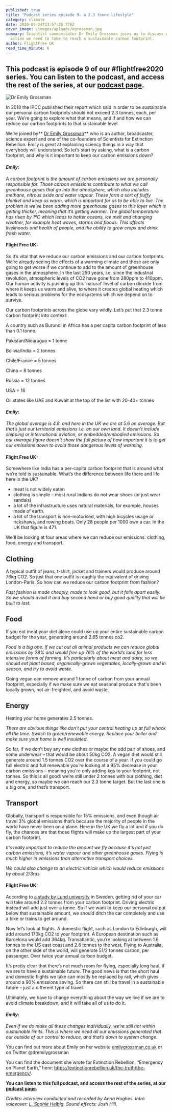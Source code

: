 ```yaml
---
published: true
title: "Podcast series episode 9: a 2.3 tonne lifestyle"
category: climate
date: 2020-09-24T13:57:38.776Z
cover_image: /images/uploads/egrossman.jpg
summary: Scientist communicator Dr Emily Grossman joins us to discuss what
  action we need to take to reach a sustainable carbon footprint. 
author: FlightFree UK
read_time_minute: 6
---
```

## This podcast is episode 9 of our #flightfree2020 series. You can listen to the podcast, and access the rest of the series, at our [podcast page](https://flightfree.co.uk/podcast/).

![Dr Emily Grossman](/images/uploads/egrossman.jpg "Dr Emily Grossman who joins us for our podcast this month")

In 2018 the IPCC published their report which said in order to be sustainable our personal carbon footprints should not exceed 2.3 tonnes, each, per year. We’re going to explore what that means, and if and how we can reduce our carbon footprints to that sustainable level.

We’re joined by** [Dr Emily Grossman](https://www.emilygrossman.co.uk)** who is an author, broadcaster, science expert and one of the co-founders of Scientists for Extinction Rebellion. Emily is great at explaining sciency things in a way that everybody will understand. So let’s start by asking, what is a carbon footprint, and why is it important to keep our carbon emissions down?

#### *Emily:*

*A carbon footprint is the amount of carbon emissions we are personally responsible for. Those carbon emissions contribute to what we call greenhouse gases that go into the atmosphere, which also includes methane, nitrous oxide and water vapour. These form a sort of fluffy blanket and keep us warm, which is important for us to be able to live. The problem is we’ve been adding more greenhouse gases to this layer which is getting thicker, meaning that it’s getting warmer. The global temperature has risen by 1ºC which leads to hotter oceans, ice melt and changing weather, for example heat waves, storms and floods. This affects livelihoods and health of people, and the ability to grow crops and drink fresh water.*

#### Flight Free UK:

So it’s vital that we reduce our carbon emissions and our carbon footprints. We’re already seeing the effects of a warming climate and these are only going to get worse if we continue to add to the amount of greenhouse gases in the atmosphere. In the last 250 years, i.e. since the industrial revolution, atmospheric levels of CO2 have gone from 280ppm to 410ppm. Our human activity is pushing up this ‘natural' level of carbon dioxide from where it keeps us warm and alive, to where it creates global heating which leads to serious problems for the ecosystems which we depend on to survive.

Our carbon footprints across the globe vary wildly. Let’s put that 2.3 tonne carbon footprint into context:

A country such as Burundi in Africa has a per capita carbon footprint of less than 0.1 tonne.

Pakistan/Nicaragua = 1 tonne

Bolivia/India = 2 tonnes

Chile/France = 5 tonnes

China = 8 tonnes

Russia = 12 tonnes

USA = 16

Oil states like UAE and Kuwait at the top of the list with 20-40+ tonnes

#### *Emily:*

*The global average is 4.8. and here in the UK we are at 5.6 on average. But that’s just our territorial emissions i.e. on our own land. It doesn’t include shipping or international aviation, or embedded/embodied emissions. So our average figure doesn't show the full picture of how important it is to get our emissions down to avoid those dangerous levels of warming.*

#### Flight Free UK:

Somewhere like India has a per-capita carbon footprint that is around what we’re told is sustainable. What’s the difference between life there and life here in the UK?

* meat is not widely eaten
* clothing is simple – most rural Indians do not wear shoes (or just wear sandals)
* a lot of the infrastructure uses natural materials, for example, houses made of earth.
* a lot of the transport is non-motorised, with high bicycles usage or rickshaws, and rowing boats. Only 28 people per 1000 own a car. In the UK that figure is 471.

We'll be looking at four areas where we can reduce our emissions: clothing, food, energy and transport.

## Clothing

A typical outfit of jeans, t-shirt, jacket and trainers would produce around 76kg CO2. So just that one outfit is roughly the equivalent of driving London-Paris. So how can we reduce our carbon footprint from fashion?

*Fast fashion is made cheaply, made to look good, but it falls apart easily. So we should avoid it and buy second hand or buy good quality that will be built to last.*

## Food

If you eat meat your diet alone could use up your entire sustainable carbon budget for the year, generating around 2.65 tonnes co2.

*Food is a big one. If we cut out all animal products we can reduce global emissions by 28% and would free up 76% of the world’s land for less intensive forms of farming. It’s particularly about meat and dairy, so we should eat plant based, organically-grown vegetables, locally-grown and in season, and try to avoid waste.*

Going vegan can remove around 1 tonne of carbon from your annual footprint, especially if we make sure we eat seasonal produce that's been locally grown, not air-freighted, and avoid waste.

## Energy

Heating your home generates 2.5 tonnes.

*There are obvious things like don’t put your central heating up at full whack all the time. Switch to green/renewable energy. Replace your boiler and make sure your home is well insulated.*

So far, if we don’t buy any new clothes or maybe the odd pair of shoes, and some underwear – that would be about 50kg CO2. A vegan diet would still generate around 1.5 tonnes CO2 over the course of a year. If you could go full electric and full renewable you’re looking at a 95% decrease in your carbon emissions – meaning you're only adding kgs to your footprint, not tonnes. So this is all good: we’re still under 2 tonnes with our clothing, diet and energy, so maybe we can reach our 2.3 tonne target. But the last one is a big one, and that’s transport.

## Transport

Globally, transport is responsible for 15% emissions, and even though air travel 3% global emissions that’s because the majority of people in the world have never been on a plane. Here in the UK we fly a lot and if you do fly, the chances are that those flights will make up the largest part of your carbon footprint.

*It’s really important to reduce the amount we fly because it's not just carbon emissions, it’s water vapour and other greenhouse gases. Flying is much higher in emissions than alternative transport choices.*

*We could also change to an electric vehicle which would reduce emissions by about 2/3rds*

#### Flight Free UK:

According to [a study by Lund university](https://www.lunduniversity.lu.se/article/four-lifestyle-choices-most-reduce-your-carbon-footprint) in Sweden, getting rid of your car will take around 2.2 tonnes from your carbon footprint. Driving electric instead will add just over a tonne. So if we want to keep our personal output below that sustainable amount, we should ditch the car completely and use a bike or trains to get around.

Now let’s look at flights. A domestic flight, such as London to Edinburgh, will add around 170kg CO2 to your footprint. A European destination such as Barcelona would add 364kg. Transatlantic, you’re looking at between 1.6 tonnes to the US east coast and 2.6 tonnes to the west. Flying to Australia, on the other side of the world, will generate 51/2 tonnes carbon, per passenger. Over twice your annual carbon budget.

It’s pretty clear that there’s not much room for flying, especially long haul, if we are to have a sustainable future. The good news is that the short haul and domestic flights we take can mostly be replaced by rail, which gives around a 90% emissions saving. So there can still be travel in a sustainable future – just a different type of travel.

Ultimately, we have to change everything about the way we live if we are to avoid climate breakdown, and it will take all of us to do it.

#### *Emily:*

*Even if we do make all these changes individually, we’re still not within sustainable limits. This is where we need all our emissions generated that our outside of our control to reduce, and that’s down to system change.*

You can find out more about Emily on her website [emilygrossman.co.uk](http://emilygrossman.co.uk) or on Twitter @dremilygrossman

You can find the document she wrote for Extinction Rebellion, “Emergency on Planet Earth,” here: <https://extinctionrebellion.uk/the-truth/the-emergency/>.

**You can listen to this full podcast, and access the rest of the series, at our [podcast page](https://flightfree.co.uk/podcast/).**

*Credits: interview conducted and recorded by Anna Hughes. Intro voiceover: [L. Sophie Helbig](http://lshelbig.com). Sound effects: Josh Hill.*